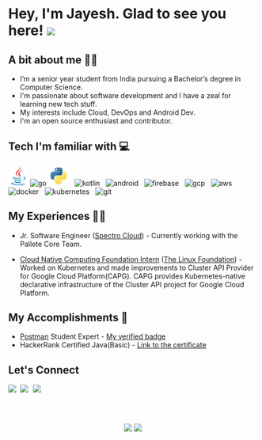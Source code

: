 # Hey, I'm Jayesh. Glad to see you here! <img src="https://github.com/TheDudeThatCode/TheDudeThatCode/blob/master/Assets/Hi.gif" width="5px">

## A bit about me 🙋‍♂️

- I’m a senior year student from India pursuing a Bachelor’s degree in Computer Science. </br>
- I'm passionate about software development and I have a zeal for learning new tech stuff. </br>
- My interests include Cloud, DevOps and Android Dev. </br>
- I'm an open source enthusiast and contributor. </br>

## Tech I'm familiar with 💻

<p align="left"> <img src="https://raw.githubusercontent.com/devicons/devicon/master/icons/java/java-original.svg" alt="java" width="40" height="40"/> <img src="https://seeklogo.com/images/G/go-logo-046185B647-seeklogo.com.png" alt="go" width="31" height="35"/> <img src="https://raw.githubusercontent.com/devicons/devicon/master/icons/python/python-original.svg" alt="python" width="41" height="41"/> &nbsp;  <img src="https://www.vectorlogo.zone/logos/kotlinlang/kotlinlang-icon.svg" alt="kotlin" width="28" height="35"/> &nbsp; <img src="https://iconape.com/wp-content/png_logo_vector/android-robot-head.png" alt="android" width="38" height="40"/>  &nbsp; <img src="https://www.vectorlogo.zone/logos/firebase/firebase-icon.svg" alt="firebase" width="28" height="35"/> &nbsp; <img src="https://www.vectorlogo.zone/logos/google_cloud/google_cloud-icon.svg" alt="gcp" width="35" height="34"/> &nbsp; <img src="https://upload.wikimedia.org/wikipedia/commons/thumb/9/93/Amazon_Web_Services_Logo.svg/1280px-Amazon_Web_Services_Logo.svg.png" alt="aws" width="45" height="28"/> &nbsp; <img src="https://www.vectorlogo.zone/logos/docker/docker-icon.svg" alt="docker" width="41" height="45"/> &nbsp; <img src="https://www.vectorlogo.zone/logos/kubernetes/kubernetes-icon.svg" alt="kubernetes" width="35" height="35"/> &nbsp; <img src="https://www.vectorlogo.zone/logos/git-scm/git-scm-icon.svg" alt="git" width="35" height="35"/> </p>

## My Experiences 👨‍💻

- Jr. Software Engineer ([Spectro Cloud](https://www.spectrocloud.com/)) - Currently working with the Pallete Core Team.

- [Cloud Native Computing Foundation Intern](https://mentorship.lfx.linuxfoundation.org/project/9e7f18e3-68ee-44f8-ac74-55e802fce8e3) ([The Linux Foundation](https://www.linuxfoundation.org/)) - Worked on Kubernetes and made improvements to Cluster API Provider for Google Cloud Platform(CAPG). CAPG provides Kubernetes-native declarative infrastructure of the Cluster API project for Google Cloud Platform.

## My Accomplishments 🏅

- [Postman](https://www.postman.com/) Student Expert - [My verified badge](https://badgr.com/public/assertions/NejGCGymT4-J6Zf5XqsR6Q?identity__email=jayesh0200@gmail.com)
- HackerRank Certified Java(Basic) - [Link to the certificate](https://www.hackerrank.com/certificates/f12875dd73f0)

## Let's Connect

<a href="mailto:jayesh0200@gmail.com">
  <img align="left" width="24px" src="https://www.vectorlogo.zone/logos/gmail/gmail-icon.svg" />
</a>
<a href="https://twitter.com/jayeshstwter">
  <img align="left" width="26px" src="https://www.vectorlogo.zone/logos/twitter/twitter-official.svg" />
</a>
<a href="https://www.linkedin.com/in/jayesh-srivastava/">
  <img align="left" width="25px" src="https://www.vectorlogo.zone/logos/linkedin/linkedin-icon.svg" />
</a>

<br />
<br />
<p>&nbsp;</p>

<p align="center">

  <img width="49%" src="https://github-readme-stats.vercel.app/api?username=jayesh-srivastava&theme=react&show_icons=true" />
  <img width="49%" src ="http://github-readme-streak-stats.herokuapp.com?user=jayesh-srivastava&theme=react" />
</p>

<br />
